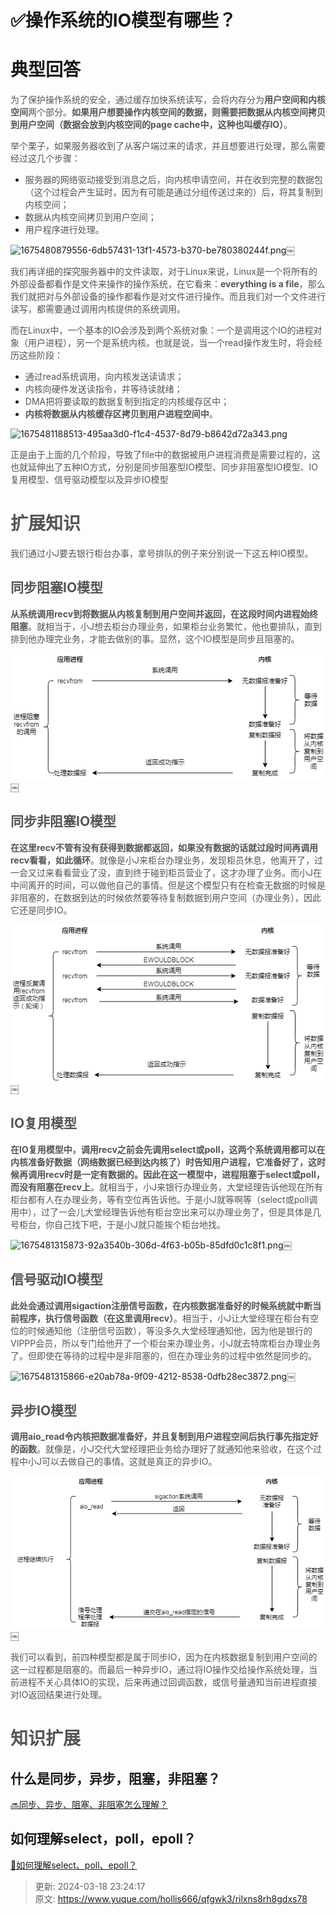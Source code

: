 # ✅操作系统的IO模型有哪些？

# 典型回答
<font style="color:rgb(85, 85, 85);">为了保护操作系统的安全，通过缓存加快系统读写，会将内存分为</font>**<font style="color:rgb(85, 85, 85);">用户空间和内核空间</font>**<font style="color:rgb(85, 85, 85);">两个部分。</font>**<font style="color:rgb(85, 85, 85);">如果用户想要操作内核空间的数据，则需要把数据从内核空间拷贝到用户空间（数据会放到内核空间的page cache中，这种也叫缓存IO）</font>**<font style="color:rgb(85, 85, 85);">。</font>

<font style="color:rgb(85, 85, 85);">举个栗子，如果服务器收到了从客户端过来的请求，并且想要进行处理，那么需要经过这几个步骤：</font>

+ <font style="color:rgb(85, 85, 85);">服务器的网络驱动接受到消息之后，向内核申请空间，并在收到完整的数据包（这个过程会产生延时，因为有可能是通过分组传送过来的）后，将其复制到内核空间；</font>
+ <font style="color:rgb(85, 85, 85);">数据从内核空间拷贝到用户空间；</font>
+ <font style="color:rgb(85, 85, 85);">用户程序进行处理。</font>

![1675480879556-6db57431-13f1-4573-b370-be780380244f.png](./img/ChgSI3_lx8IHVzjC/1675480879556-6db57431-13f1-4573-b370-be780380244f-614714.png)<font style="color:rgb(85, 85, 85);">￼</font>

<font style="color:rgb(85, 85, 85);">我们再详细的探究服务器中的文件读取，</font><font style="color:rgb(85, 85, 85);">对于Linux来说，Linux是一个将所有的外部设备都看作是文件来操作的操作系统，在它看来：</font>**<font style="color:rgb(85, 85, 85);">everything is a file</font>**<font style="color:rgb(85, 85, 85);">，那么我们就把对与外部设备的操作都看作是对文件进行操作。而且我们对一个文件进行读写，都需要通过调用内核提供的系统调用。</font>

<font style="color:rgb(85, 85, 85);">而在Linux中，一个基本的IO会涉及到两个系统对象：一个是调用这个IO的进程对象（用户进程），另一个是系统内核。也就是说，当一个read操作发生时，将会经历这些阶段：</font>

+ <font style="color:rgb(85, 85, 85);">通过read系统调用，向内核发送读请求；</font>
+ <font style="color:rgb(85, 85, 85);">内核向硬件发送读指令，并等待读就绪；</font>
+ <font style="color:rgb(85, 85, 85);">DMA把将要读取的数据复制到指定的内核缓存区中；</font>
+ **<font style="color:rgb(85, 85, 85);">内核将数据从内核缓存区拷贝到用户进程空间中</font>**<font style="color:rgb(85, 85, 85);">。</font>

![1675481188513-495aa3d0-f1c4-4537-8d79-b8642d72a343.png](./img/ChgSI3_lx8IHVzjC/1675481188513-495aa3d0-f1c4-4537-8d79-b8642d72a343-185535.png)  


<font style="color:rgb(85, 85, 85);">正是由于上面的几个阶段，导致了file中的数据被用户进程消费是需要过程的，这也就延伸出了五种IO方式，分别是同步阻塞型IO模型、同步非阻塞型IO模型、IO复用模型、信号驱动模型以及异步IO模型</font>

<font style="color:rgb(85, 85, 85);"></font>

# <font style="color:rgb(85, 85, 85);">扩展知识</font>
<font style="color:rgb(85, 85, 85);"></font>

<font style="color:rgb(85, 85, 85);">我们通过小J</font><font style="color:rgb(85, 85, 85);">要去银行柜台办事，拿号排队的例子来分别说一下这五种IO模型。</font>

## <font style="color:rgb(85, 85, 85);">同步阻塞IO模型</font>
**<font style="color:rgb(85, 85, 85);">从系统调用recv到将数据从内核复制到用户空间并返回，在这段时间内进程始终阻塞</font>**<font style="color:rgb(85, 85, 85);">。就相当于，小J想去柜台办理业务，如果柜台业务繁忙，他也要排队，直到排到他办理完业务，才能去做别的事。显然，这个IO模型是同步且阻塞的。</font>

![1675481315872-7780dc25-9471-4583-a10a-138420bcb8cf.png](./img/ChgSI3_lx8IHVzjC/1675481315872-7780dc25-9471-4583-a10a-138420bcb8cf-232668.png)<font style="color:rgb(85, 85, 85);">￼</font>

## <font style="color:rgb(85, 85, 85);">同步非阻塞IO模型</font>
**<font style="color:rgb(85, 85, 85);">在这里recv不管有没有获得到数据都返回，如果没有数据的话就过段时间再调用recv看看，如此循环</font>**<font style="color:rgb(85, 85, 85);">。就像是小J来柜台办理业务，发现柜员休息，他离开了，过一会又过来看看营业了没，直到终于碰到柜员营业了，这才办理了业务。而小J在中间离开的时间，可以做他自己的事情。但是这个模型只有在检查无数据的时候是非阻塞的，在数据到达的时候依然要等待复制数据到用户空间（办理业务），因此它还是同步IO。</font>

![1675481315872-adeeb75e-34c8-4301-9f90-31ae243caa41.png](./img/ChgSI3_lx8IHVzjC/1675481315872-adeeb75e-34c8-4301-9f90-31ae243caa41-047253.png)<font style="color:rgb(85, 85, 85);">￼</font>

## <font style="color:rgb(85, 85, 85);">IO复用模型</font>
**<font style="color:rgb(85, 85, 85);">在IO复用模型中，调用recv之前会先调用select或poll，这两个系统调用都可以在内核准备好数据（网络数据已经到达内核了）时告知用户进程，它准备好了，这时候再调用recv时是一定有数据的。因此在这一模型中，进程阻塞于select或poll，而没有阻塞在recv上</font>**<font style="color:rgb(85, 85, 85);">。就相当于，小J来银行办理业务，大堂经理告诉他现在所有柜台都有人在办理业务，等有空位再告诉他。于是小J就等啊等（select或poll调用中），过了一会儿大堂经理告诉他有柜台空出来可以办理业务了，但是具体是几号柜台，你自己找下吧，于是小J就只能挨个柜台地找。</font>

![1675481315873-92a3540b-306d-4f63-b05b-85dfd0c1c8f1.png](./img/ChgSI3_lx8IHVzjC/1675481315873-92a3540b-306d-4f63-b05b-85dfd0c1c8f1-458874.png)<font style="color:rgb(85, 85, 85);">￼</font>

## <font style="color:rgb(85, 85, 85);">信号驱动IO模型</font>
**<font style="color:rgb(85, 85, 85);">此处会通过调用sigaction注册信号函数，在内核数据准备好的时候系统就中断当前程序，执行信号函数（在这里调用recv）</font>**<font style="color:rgb(85, 85, 85);">。相当于，小J让大堂经理在柜台有空位的时候通知他（注册信号函数），等没多久大堂经理通知他，因为他是银行的VIPPP会员，所以专门给他开了一个柜台来办理业务，小J就去特席柜台办理业务了。但即使在等待的过程中是非阻塞的，但在办理业务的过程中依然是同步的。</font>

![1675481315866-e20ab78a-9f09-4212-8538-0dfb28ec3872.png](./img/ChgSI3_lx8IHVzjC/1675481315866-e20ab78a-9f09-4212-8538-0dfb28ec3872-140787.png)<font style="color:rgb(85, 85, 85);">￼</font>

## <font style="color:rgb(85, 85, 85);">异步IO模型</font>
**<font style="color:rgb(85, 85, 85);">调用aio_read令内核把数据准备好，并且复制到用户进程空间后执行事先指定好的函数</font>**<font style="color:rgb(85, 85, 85);">。就像是，小J交代大堂经理把业务给办理好了就通知他来验收，在这个过程中小J可以去做自己的事情。这就是真正的异步IO。</font>

![1675481315869-16f5977d-ffe1-49ae-b1d7-ad6a549cf19b.png](./img/ChgSI3_lx8IHVzjC/1675481315869-16f5977d-ffe1-49ae-b1d7-ad6a549cf19b-036865.png)<font style="color:rgb(85, 85, 85);">￼</font>

<font style="color:rgb(85, 85, 85);">我们可以看到，前四种模型都是属于同步IO，因为在内核数据复制到用户空间的这一过程都是阻塞的。而最后一种异步IO，通过将IO操作交给操作系统处理，当前进程不关心具体IO的实现，后来再通过回调函数，或信号量通知当前进程直接对IO返回结果进行处理。</font>

# <font style="color:rgb(85, 85, 85);">知识扩展</font>
## 什么是同步，异步，阻塞，非阻塞？
[🔜同步、异步、阻塞、非阻塞怎么理解？](https://www.yuque.com/hollis666/qfgwk3/bhoto944106qfong)

## 如何理解select，poll，epoll？
[📝如何理解select、poll、epoll？](https://www.yuque.com/hollis666/qfgwk3/vlsvn2xykt68fdg3)



> 更新: 2024-03-18 23:24:17  
> 原文: <https://www.yuque.com/hollis666/qfgwk3/rilxns8rh8gdxs78>